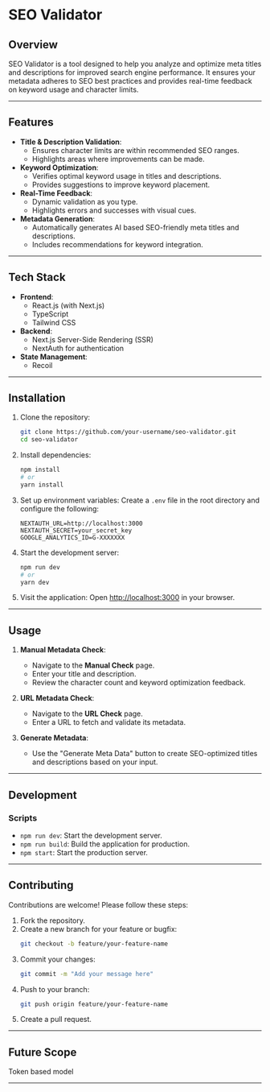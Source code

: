 # SEO Validator

## Overview
SEO Validator is a tool designed to help you analyze and optimize meta titles and descriptions for improved search engine performance. It ensures your metadata adheres to SEO best practices and provides real-time feedback on keyword usage and character limits.

---

## Features
- **Title & Description Validation**:
  - Ensures character limits are within recommended SEO ranges.
  - Highlights areas where improvements can be made.
- **Keyword Optimization**:
  - Verifies optimal keyword usage in titles and descriptions.
  - Provides suggestions to improve keyword placement.
- **Real-Time Feedback**:
  - Dynamic validation as you type.
  - Highlights errors and successes with visual cues.
- **Metadata Generation**:
  - Automatically generates AI based SEO-friendly meta titles and descriptions.
  - Includes recommendations for keyword integration.

---

## Tech Stack
- **Frontend**:
  - React.js (with Next.js)
  - TypeScript
  - Tailwind CSS
- **Backend**:
  - Next.js Server-Side Rendering (SSR)
  - NextAuth for authentication
- **State Management**:
  - Recoil

---

## Installation

1. Clone the repository:
   ```bash
   git clone https://github.com/your-username/seo-validator.git
   cd seo-validator
   ```

2. Install dependencies:
   ```bash
   npm install
   # or
   yarn install
   ```

3. Set up environment variables:
   Create a `.env` file in the root directory and configure the following:
   ```env
   NEXTAUTH_URL=http://localhost:3000
   NEXTAUTH_SECRET=your_secret_key
   GOOGLE_ANALYTICS_ID=G-XXXXXXX
   ```

4. Start the development server:
   ```bash
   npm run dev
   # or
   yarn dev
   ```

5. Visit the application:
   Open [http://localhost:3000](http://localhost:3000) in your browser.

---

## Usage
1. **Manual Metadata Check**:
   - Navigate to the **Manual Check** page.
   - Enter your title and description.
   - Review the character count and keyword optimization feedback.

2. **URL Metadata Check**:
   - Navigate to the **URL Check** page.
   - Enter a URL to fetch and validate its metadata.

3. **Generate Metadata**:
   - Use the "Generate Meta Data" button to create SEO-optimized titles and descriptions based on your input.

---

## Development

### Scripts
- `npm run dev`: Start the development server.
- `npm run build`: Build the application for production.
- `npm start`: Start the production server.

---

## Contributing
Contributions are welcome! Please follow these steps:
1. Fork the repository.
2. Create a new branch for your feature or bugfix:
   ```bash
   git checkout -b feature/your-feature-name
   ```
3. Commit your changes:
   ```bash
   git commit -m "Add your message here"
   ```
4. Push to your branch:
   ```bash
   git push origin feature/your-feature-name
   ```
5. Create a pull request.

---

## Future Scope
Token based model

---

